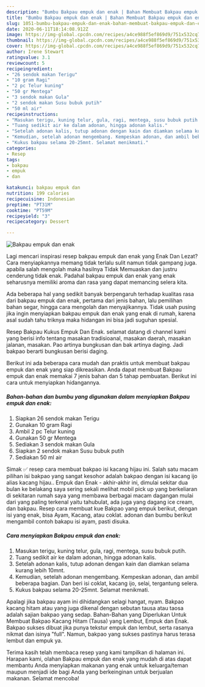 ```yaml
---
description: "Bumbu Bakpau empuk dan enak | Bahan Membuat Bakpau empuk dan enak Yang Enak Dan Mudah"
title: "Bumbu Bakpau empuk dan enak | Bahan Membuat Bakpau empuk dan enak Yang Enak Dan Mudah"
slug: 1051-bumbu-bakpau-empuk-dan-enak-bahan-membuat-bakpau-empuk-dan-enak-yang-enak-dan-mudah
date: 2020-06-11T18:14:08.912Z
image: https://img-global.cpcdn.com/recipes/a4ce988f5ef869d9/751x532cq70/bakpau-empuk-dan-enak-foto-resep-utama.jpg
thumbnail: https://img-global.cpcdn.com/recipes/a4ce988f5ef869d9/751x532cq70/bakpau-empuk-dan-enak-foto-resep-utama.jpg
cover: https://img-global.cpcdn.com/recipes/a4ce988f5ef869d9/751x532cq70/bakpau-empuk-dan-enak-foto-resep-utama.jpg
author: Irene Stewart
ratingvalue: 3.1
reviewcount: 5
recipeingredient:
- "26 sendok makan Terigu"
- "10 gram Ragi"
- "2 pc Telur kuning"
- "50 gr Mentega"
- "3 sendok makan Gula"
- "2 sendok makan Susu bubuk putih"
- "50 ml air"
recipeinstructions:
- "Masukan terigu, kuning telur, gula, ragi, mentega, susu bubuk putih."
- "Tuang sedikit air ke dalam adonan, hingga adonan kalis."
- "Setelah adonan kalis, tutup adonan dengan kain dan diamkan selama kurang lebih 10mnt."
- "Kemudian, setelah adonan mengembang. Kempeskan adonan, dan ambil beberapa bagian. Dan beri isi coklat, kacang ijo, selai, tergantung selera."
- "Kukus bakpau selama 20-25mnt. Selamat menikmati."
categories:
- Resep
tags:
- bakpau
- empuk
- dan

katakunci: bakpau empuk dan 
nutrition: 199 calories
recipecuisine: Indonesian
preptime: "PT31M"
cooktime: "PT59M"
recipeyield: "3"
recipecategory: Dessert

---
```



![Bakpau empuk dan enak](https://img-global.cpcdn.com/recipes/a4ce988f5ef869d9/751x532cq70/bakpau-empuk-dan-enak-foto-resep-utama.jpg)

Lagi mencari inspirasi resep bakpau empuk dan enak yang Enak Dan Lezat? Cara menyiapkannya memang tidak terlalu sulit namun tidak gampang juga. apabila salah mengolah maka hasilnya Tidak Memuaskan dan justru cenderung tidak enak. Padahal bakpau empuk dan enak yang enak seharusnya memiliki aroma dan rasa yang dapat memancing selera kita.

Ada beberapa hal yang sedikit banyak berpengaruh terhadap kualitas rasa dari bakpau empuk dan enak, pertama dari jenis bahan, lalu pemilihan bahan segar, hingga cara mengolah dan menyajikannya. Tidak usah pusing jika ingin menyiapkan bakpau empuk dan enak yang enak di rumah, karena asal sudah tahu triknya maka hidangan ini bisa jadi suguhan spesial.

Resep Bakpau Kukus Empuk Dan Enak. selamat datang di channel kami yang berisi info tentang masakan tradisioanal, masakan daerah, masakan jalanan, masakan. Pao artinya bungkusan dan bak artinya daging. Jadi bakpao berarti bungkusan berisi daging.


Berikut ini ada beberapa cara mudah dan praktis untuk membuat bakpau empuk dan enak yang siap dikreasikan. Anda dapat membuat Bakpau empuk dan enak memakai 7 jenis bahan dan 5 tahap pembuatan. Berikut ini cara untuk menyiapkan hidangannya.

<!--inarticleads1-->

##### Bahan-bahan dan bumbu yang digunakan dalam menyiapkan Bakpau empuk dan enak:

1. Siapkan 26 sendok makan Terigu
1. Gunakan 10 gram Ragi
1. Ambil 2 pc Telur kuning
1. Gunakan 50 gr Mentega
1. Sediakan 3 sendok makan Gula
1. Siapkan 2 sendok makan Susu bubuk putih
1. Sediakan 50 ml air


Simak ✅ resep cara membuat bakpao isi kacang hijau ini. Salah satu macam pilihan isi bakpao yang sangat kesohor adalah bakpao dengan isi kacang ijo alias kacang hijau.. Empuk dan Enak - akhir-akhir ini, dimulai sekitar dua bulan ke belakang saya sering sekali melihat mobil pick up yang berkeliaran di sekitaran rumah saya yang membawa berbagai macam dagangan mulai dari yang paling terkenal yaitu tahubulat, ada juga yang dagang ice cream, dan bakpau. Resep cara membuat kue Bakpao yang empuk berikut, dengan isi yang enak, bisa Ayam, Kacang, atau coklat. adonan dan bumbu berikut mengambil contoh bakapu isi ayam, pasti disuka. 

<!--inarticleads2-->

##### Cara menyiapkan Bakpau empuk dan enak:

1. Masukan terigu, kuning telur, gula, ragi, mentega, susu bubuk putih.
1. Tuang sedikit air ke dalam adonan, hingga adonan kalis.
1. Setelah adonan kalis, tutup adonan dengan kain dan diamkan selama kurang lebih 10mnt.
1. Kemudian, setelah adonan mengembang. Kempeskan adonan, dan ambil beberapa bagian. Dan beri isi coklat, kacang ijo, selai, tergantung selera.
1. Kukus bakpau selama 20-25mnt. Selamat menikmati.


Apalagi jika bakpau ayam ini dihidangkan selagi hangat, nyam. Bakpao kacang hitam atau yang juga dikenal dengan sebutan tausa atau taosa adalah sajian bakpao yang sedap. Bahan-Bahan yang Diperlukan Untuk Membuat Bakpao Kacang Hitam (Tausa) yang Lembut, Empuk dan Enak. Bakpao sukses dibuat jika punya tekstur empuk dan lembut, serta rasanya nikmat dan isinya &#34;full&#34;. Namun, bakpao yang sukses pastinya harus terasa lembut dan empuk ya. 

Terima kasih telah membaca resep yang kami tampilkan di halaman ini. Harapan kami, olahan Bakpau empuk dan enak yang mudah di atas dapat membantu Anda menyiapkan makanan yang enak untuk keluarga/teman maupun menjadi ide bagi Anda yang berkeinginan untuk berjualan makanan. Selamat mencoba!
